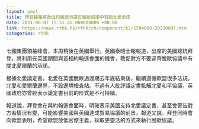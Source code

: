 ```yaml
---
layout: post
title: 拜登據報將敦促約翰遜勿違反脫歐協議中有關北愛承諾
date: 2021-06-07 15:51:45.000000000 +08:00
link: https://news.rthk.hk/rthk/ch/component/k2/1594688-20210607.htm
categories: rthk
---
```


七國集團領袖峰會，本周稍後在英國舉行。英國泰晤士報報道，出席的美國總統拜登，將利用在英國期間與首相約翰遜會面的機會，敦促對方不要違背脫歐協議中有關北愛爾蘭的承諾。

根據北愛議定書，北愛在英國脫歐過渡期去年底結束後，繼續遵循歐盟很多法規，北愛和愛爾蘭邊界，不設邊境檢查站。不過有人批評議定書牴觸北愛和平協議，英國政府亦曾經表示議定書目前的形式是不可持續。

報道說，拜登會在與約翰遜會面時，明確表示美國支持北愛議定書，甚至會警告對方若情況有變，可能影響美國與英國達成貿易協議的前景。報道又說，拜登同時會向歐盟表明，希望歐盟放低官僚主義，採取更靈活的方式來執行脫歐協議。

